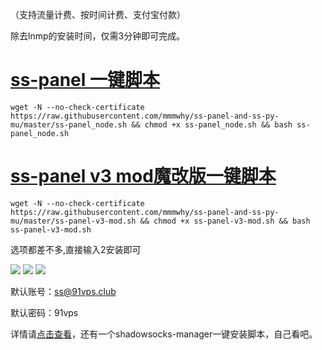（支持流量计费、按时间计费、支付宝付款）

除去lnmp的安装时间，仅需3分钟即可完成。
# [ss-panel 一键脚本](https://91vps.us/2017/05/26/ss-panel/)
```
wget -N --no-check-certificate https://raw.githubusercontent.com/mmmwhy/ss-panel-and-ss-py-mu/master/ss-panel_node.sh && chmod +x ss-panel_node.sh && bash ss-panel_node.sh
```
# [ss-panel v3 mod魔改版一键脚本](https://91vps.us/2017/05/27/ss-panel-v3-mod/)

```
wget -N --no-check-certificate https://raw.githubusercontent.com/mmmwhy/ss-panel-and-ss-py-mu/master/ss-panel-v3-mod.sh && chmod +x ss-panel-v3-mod.sh && bash ss-panel-v3-mod.sh
```
选项都差不多,直接输入2安装即可

![](http://cdn.mmmxcc.cn/blog/20170509/214909086.png)
![](http://cdn.mmmxcc.cn/blog/20170510/101919599.png)
![](https://ooo.0o0.ooo/2017/05/27/592934ed4e208.jpg)


默认账号：ss@91vps.club

默认密码：91vps

详情请[点击查看](https://91vps.us/category/shadowsocks/ss-build/)，还有一个shadowsocks-manager一键安装脚本，自己看吧。
